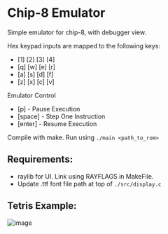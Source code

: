 # Chip-8 Emulator

Simple emulator for chip-8, with debugger view.

Hex keypad inputs are mapped to the following keys:
* [1] [2] [3] [4]
* [q] [w] [e] [r]
* [a] [s] [d] [f]
* [z] [x] [c] [v]

Emulator Control
* [p] - Pause Execution
* [space] - Step One Instruction
* [enter] - Resume Execution

Compile with make. Run using `./main <path_to_rom>`

## Requirements:
* raylib for UI. Link using RAYFLAGS in MakeFile.
* Update .ttf font file path at top of `./src/display.c`

## Tetris Example:
![image](https://github.com/user-attachments/assets/76290b45-0e2f-428b-8936-d5737e7e984e)
